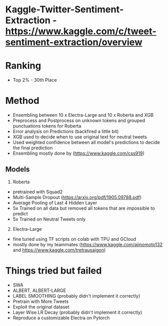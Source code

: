 # Kaggle-Twitter-Sentiment-Extraction - https://www.kaggle.com/c/tweet-sentiment-extraction/overview

# Ranking
- Top 2% - 30th Place

# Method
- Ensembling between 10 x Electra-Large and 10 x Roberta and XGB
- Preprocess and Postprocess on unknown tokens and grouped punctuations tokens for Roberta
- Error analysis on Predictions (backfired a little bit)
- XGB used to decide when to use original text for neutral tweets
- Used weighted confidence between all model's predictions to decide the final prediction
- Ensembling mostly done by (https://www.kaggle.com/css919)

## Models
1. Roberta
- pretrained with Squad2
- Multi-Sample Dropout (https://arxiv.org/pdf/1905.09788.pdf)
- Average Pooling of Last 4 Hidden Layer
- 5x Trained on all data but removed all tokens that are impossible to predict
- 5x Trained on Neutral Tweets only

2. Electra-Large
- fine tuned using TF scripts on colab with TPU and GCloud
- mostly done by my teammates (https://www.kaggle.com/ajinomoto132 and https://www.kaggle.com/tretrausaigon)

# Things tried but failed
- SWA
- ALBERT, ALBERT-LARGE
- LABEL SMOOTHING (probably didn't implement it correctly)
- Pretrain with More Tweets
- Exploit the original dataset
- Layer Wise LR Decay (probably didn't implement it correctly)
- Reproduce a customizable Electra on Pytorch
